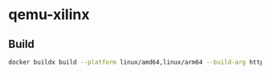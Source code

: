 # qemu-xilinx

## Build

```sh
docker buildx build --platform linux/amd64,linux/arm64 --build-arg http_proxy=http://host.docker.internal:3142 --push -t mikoto2000/qemu-xilinx:latest -f Dockerfile_2021.1 .
```

